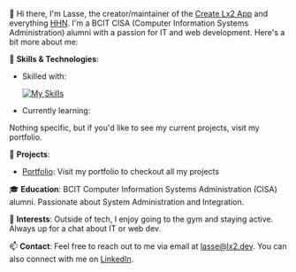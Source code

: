 👋 Hi there, I'm Lasse, the creator/maintainer of the [Create Lx2 App](https://create.lx2.dev) and everything [HHN](https://www.famlam.ca). I'm a BCIT CISA (Computer Information Systems Administration) alumni with a passion for IT and web development. Here's a bit more about me:

🚀 **Skills & Technologies**:

- Skilled with:

  [![My Skills](https://skillicons.dev/icons?i=windows,bash,azure,aws,cloudflare,react,next,ts,tailwind,mysql,prisma)](https://skillicons.dev)

- Currently learning:

Nothing specific, but if you'd like to see my current projects, visit my portfolio.

💼 **Projects**:

- [Portfolio](https://www.lx2.dev): Visit my portfolio to checkout all my projects

🎓 **Education**:
BCIT Computer Information Systems Administration (CISA) alumni. Passionate about System Administration and Integration.

🌟 **Interests**:
Outside of tech, I enjoy going to the gym and staying active. Always up for a chat about IT or web dev.

📫 **Contact**:
Feel free to reach out to me via email at [lasse@lx2.dev](mailto:lasse@lx2.dev). You can also connect with me on [LinkedIn](https://www.linkedin.com/in/lasse-lammers-90a050234/).
